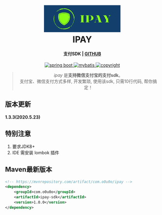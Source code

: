 
<h1 align="center">
  <a href="https://github.com/o0u0o/ipay">
  <img src="https://github.com/o0u0o/ipay/blob/main/doc/logo/ipay.jpeg" width="250"/></a>
  <br>
  IPAY
</h1>

<h4 align="center">支付SDK | <a href="https://github.com/o0u0o/ipay" target="_blank">GITHUB</a></h4>

<p align="center">

  <a href="https://spring.io/" rel="nofollow">
    <img src="https://img.shields.io/badge/spring%20boot-2.0.8.RELEASE-green" alt="spring boot" data-canonical-src="https://img.shields.io/badge/spring%20boot-2.0.8.RELEASE-green" style="max-width:100%;">
  </a>

  <a href="https://mybatis.org/mybatis-3/zh/index.html" rel="nofollow">
    <img src="https://img.shields.io/badge/mybatis-3.5.0-yellow" alt="mybatis" data-canonical-src="https://img.shields.io/badge/mybatis-3.5.0-yellow" style="max-width:100%;">
  </a>

  <a href="https://github.com/o0u0o/ipay" rel="nofollow">
  <img src="https://img.shields.io/badge/copyright-o0u0o-lightgrey.svg" alt="copyright" data-canonical-src="https://img.shields.io/badge/copyright-共创绿洲(贵州)医疗系统技术有限公司-lightgrey.svg" style="max-width:100%;">
  </a>

</p>

<blockquote align="center">
  <em>ipay</em> 是<strong>支持微信支付宝的支付sdk</strong>。<br>
 支付宝、微信支付方式多样, 开发繁琐, 使用该sdk, 只需10行代码, 帮你搞定！
</blockquote>


## 版本更新
#### 1.3.3(2020.5.23)

## 特别注意
1. 要求JDK8+
2. IDE 需安装 lombok 插件

## Maven最新版本
```xml
<!-- https://mvnrepository.com/artifact/com.o0u0o/ipay -->
<dependency>
    <groupId>com.o0u0o</groupId>
    <artifactId>ipay-sdk</artifactId>
    <version>1.0.0</version>
</dependency>
```




